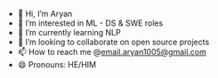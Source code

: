 - 👋 Hi, I’m Aryan
- 👀 I’m interested in ML - DS & SWE roles
- 🌱 I’m currently learning NLP 
- 💞️ I’m looking to collaborate on open source projects
- 📫 How to reach me @email.aryan1005@gmail.com
- 😄 Pronouns: HE/HIM


<!---
aryan5v/aryan5v is a ✨ special ✨ repository because its `README.md` (this file) appears on your GitHub profile.
You can click the Preview link to take a look at your changes.
--->
